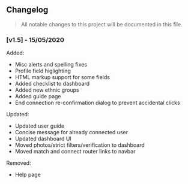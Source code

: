 ## Changelog
> All notable changes to this project will be documented in this file.

### [v1.5] - 15/05/2020

Added:

- Misc alerts and spelling fixes
- Profile field higlighting
- HTML markup support for some fields
- Added checklist to dashboard
- Added new ethnic groups 
- Added guide page
- End connection re-confirmation dialog to prevent accidental clicks

Updated:

- Updated user guide
- Concise message for already connected user
- Updated dashboard UI
- Moved photos/strict filters/verification to dashboard
- Moved match and connect router links to navbar

Removed:

- Help page
